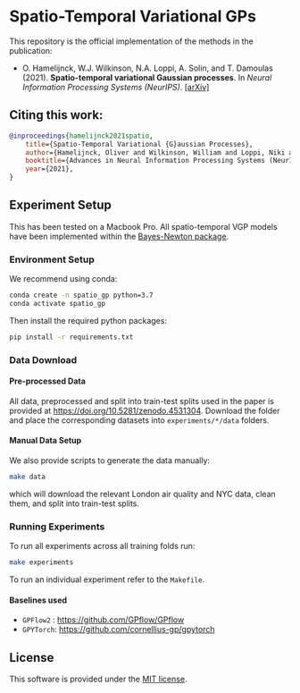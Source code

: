 # Spatio-Temporal Variational GPs

This repository is the official implementation of the methods in the publication:

* O. Hamelijnck, W.J. Wilkinson, N.A. Loppi, A. Solin, and T. Damoulas (2021). **Spatio-temporal variational Gaussian processes**. In *Neural Information Processing Systems (NeurIPS)*. [[arXiv]](https://arxiv.org/abs/2111.01732)

## Citing this work:
```bibtex
@inproceedings{hamelijnck2021spatio,
	title={Spatio-Temporal Variational {G}aussian Processes},
	author={Hamelijnck, Oliver and Wilkinson, William and Loppi, Niki and Solin, Arno and Damoulas, Theodoros},
	booktitle={Advances in Neural Information Processing Systems (NeurIPS)},
	year={2021},
}
```

## Experiment Setup

This has been tested on a Macbook Pro. All spatio-temporal VGP models have been implemented within the [Bayes-Newton package](https://github.com/AaltoML/BayesNewton). 

### Environment Setup

We recommend using conda:

```bash
conda create -n spatio_gp python=3.7
conda activate spatio_gp
```

Then install the required python packages:

```bash
pip install -r requirements.txt
```

### Data Download

#### Pre-processed Data

All data, preprocessed and split into train-test splits used in the paper is provided at https://doi.org/10.5281/zenodo.4531304. Download the folder and place the corresponding datasets into `experiments/*/data` folders.

#### Manual Data Setup

We also provide scripts to generate the data manually:

```bash
make data
```

which will download the relevant London air quality and NYC data, clean them, and split into train-test splits.

### Running Experiments

To run all experiments across all training folds run:

```bash
make experiments
```

To run an individual experiment refer to the `Makefile`.

#### Baselines used

- `GPFlow2` : https://github.com/GPflow/GPflow
- `GPYTorch`: https://github.com/cornellius-gp/gpytorch

## License

This software is provided under the [MIT license](LICENSE).
